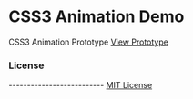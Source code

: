 CSS3 Animation Demo
===================

CSS3 Animation Prototype
<a href='http://omarkhanfer.github.com/CSS3Animation/index.html' target='_blank'>View Prototype</a>

<h3>License</h3>
--------------------------
<a href="http://opensource.org/licenses/mit-license.php" target='_blank'>MIT License</a>

